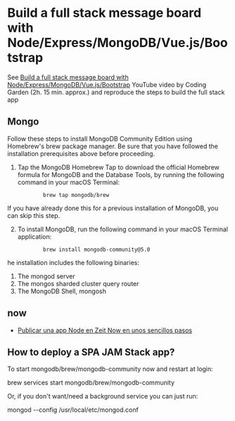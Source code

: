 #  Build a full stack message board with Node/Express/MongoDB/Vue.js/Bootstrap

See [Build a full stack message board with Node/Express/MongoDB/Vue.js/Bootstrap](https://youtu.be/2xIoWm08SBM) YouTube video
by Coding Garden (2h. 15 min. approx.) and reproduce the steps to build the full stack app


## Mongo

Follow these steps to install MongoDB Community Edition using Homebrew's brew package manager. Be sure that you have followed the installation prerequisites above before proceeding.

1. Tap the MongoDB Homebrew Tap to download the official Homebrew formula for MongoDB and the Database Tools, by running the following command in your macOS Terminal:

               brew tap mongodb/brew

If you have already done this for a previous installation of MongoDB, you can skip this step.

2. To install MongoDB, run the following command in your macOS Terminal application:

               brew install mongodb-community@5.0

he installation includes the following binaries:

1. The mongod server
2. The mongos sharded cluster query router
3. The MongoDB Shell, mongosh

## now

* [Publicar una app Node en Zeit Now en unos sencillos pasos](https://mugan86.medium.com/publicar-una-app-node-en-zeit-now-en-unos-sencillos-9386dc2f966d)

## How to deploy a SPA JAM Stack app?

To start mongodb/brew/mongodb-community now and restart at login:

  brew services start mongodb/brew/mongodb-community

Or, if you don't want/need a background service you can just run:


  mongod --config /usr/local/etc/mongod.conf